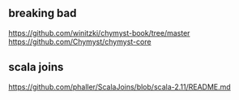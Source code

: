 

## breaking bad

https://github.com/winitzki/chymyst-book/tree/master
https://github.com/Chymyst/chymyst-core

## scala joins

https://github.com/phaller/ScalaJoins/blob/scala-2.11/README.md
